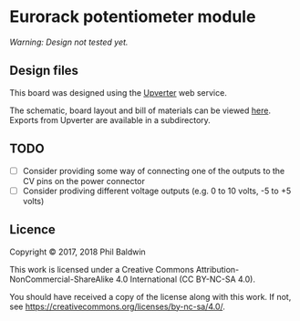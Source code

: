 # Eurorack potentiometer module

*Warning: Design not tested yet.*

## Design files

This board was designed using the [Upverter](https://upverter.com) web service.

The schematic, board layout and bill of materials can be viewed [here](https://upverter.com/Trebuchetindustries/eca55b8c9b4d3669/Eurorack-potentiometer-module/). Exports from Upverter are available in a subdirectory.

## TODO

* [ ] Consider providing some way of connecting one of the outputs to the CV pins on the power connector
* [ ] Consider prodiving different voltage outputs (e.g. 0 to 10 volts, -5 to +5 volts)

## Licence

Copyright © 2017, 2018 Phil Baldwin

This work is licensed under a Creative Commons Attribution-NonCommercial-ShareAlike 4.0 International (CC BY-NC-SA 4.0).

You should have received a copy of the license along with this work. If not, see <https://creativecommons.org/licenses/by-nc-sa/4.0/>.
